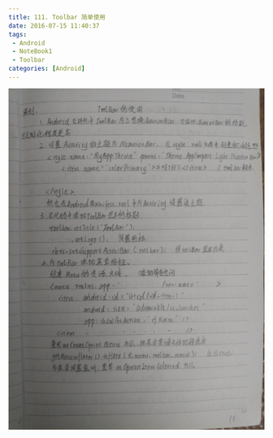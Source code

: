 ```yaml
---
title: 111. Toolbar 简单使用
date: 2016-07-15 11:40:37
tags:
 - Android
 - NoteBook1
 - Toolbar
categories: [Android]
---
```



![](https://github.com/devallever/DataProject/blob/master/data/notebook1img/111-toolbar-basic-using.jpg?raw=true)